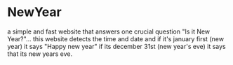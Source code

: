# NewYear
a simple and fast website that answers one crucial question
"Is it New Year?"... 
this website detects the time and date and if it's january first (new year) it says "Happy new year" if its december 31st (new year's eve) it says that its new years eve.

